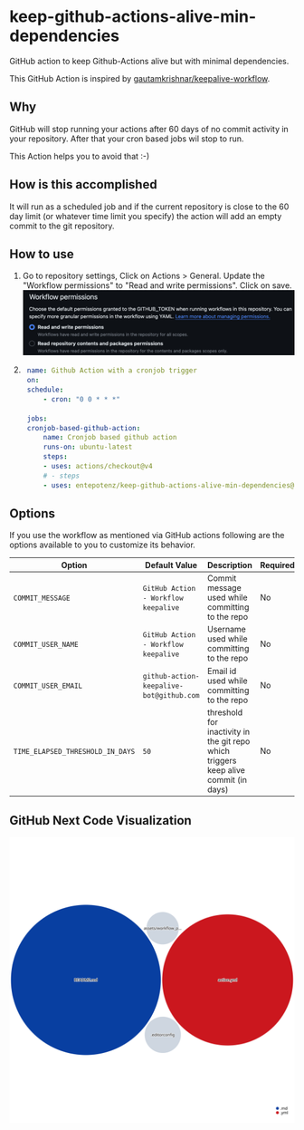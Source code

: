<!-- markdownlint-disable MD013 MD031 -->
# keep-github-actions-alive-min-dependencies

GitHub action to keep Github-Actions alive but with minimal dependencies.

This GitHub Action is inspired by [gautamkrishnar/keepalive-workflow](https://github.com/gautamkrishnar/keepalive-workflow).

## Why

GitHub will stop running your actions after 60 days of no commit activity in your repository.
After that your cron based jobs wil stop to run.

This Action helps you to avoid that :-)

## How is this accomplished

It will run as a scheduled job and if the current repository is close to the 60 day limit (or whatever time limit you specify)
the action will add an empty commit to the git repository.

## How to use

1. Go to repository settings, Click on Actions > General. Update the "Workflow permissions" to "Read and write permissions". Click on save.
    ![Picture to repo action settings](./assets/workflow_permissions.png)
1. ```yaml
    name: Github Action with a cronjob trigger
    on:
    schedule:
        - cron: "0 0 * * *"

    jobs:
    cronjob-based-github-action:
        name: Cronjob based github action
        runs-on: ubuntu-latest
        steps:
        - uses: actions/checkout@v4
        # - steps
        - uses: entepotenz/keep-github-actions-alive-min-dependencies@v1
    ```

## Options

If you use the workflow as mentioned via GitHub actions following are the options available to you to customize its behavior.

| Option | Default Value | Description | Required |
|--------|--------|--------|--------|
| `COMMIT_MESSAGE` | `GitHub Action - Workflow keepalive` | Commit message used while committing to the repo | No  |
| `COMMIT_USER_NAME` | `GitHub Action - Workflow keepalive` | Username used while committing to the repo | No |
| `COMMIT_USER_EMAIL` | `github-action-keepalive-bot@github.com` | Email id used while committing to the repo | No |
| `TIME_ELAPSED_THRESHOLD_IN_DAYS` | `50` | threshold for inactivity in the git repo which triggers keep alive commit (in days) | No |

## GitHub Next Code Visualization

[![GitHub Next Code Visualization](./diagram.svg)](https://mango-dune-07a8b7110.1.azurestaticapps.net/?repo=entepotenz%2Fkeep-github-actions-alive-min-dependencies)
